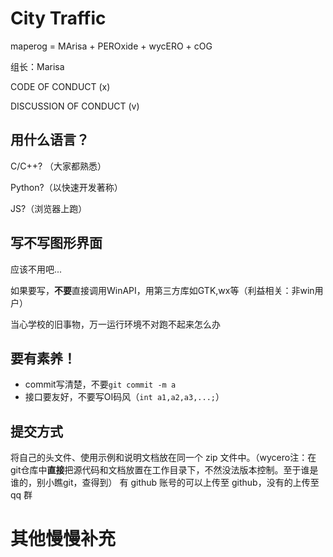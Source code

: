 # City Traffic

maperog = MArisa + PEROxide + wycERO + cOG

组长：Marisa

CODE OF CONDUCT (x)

DISCUSSION OF CONDUCT (v)

## 用什么语言？

C/C++? （大家都熟悉）

Python?（以快速开发著称）

JS?（浏览器上跑）

## 写不写图形界面

应该不用吧...

如果要写，**不要**直接调用WinAPI，用第三方库如GTK,wx等（利益相关：非win用户）

当心学校的旧事物，万一运行环境不对跑不起来怎么办

## 要有素养！

- commit写清楚，不要`git commit -m a`
- 接口要友好，不要写OI码风（`int a1,a2,a3,...;`）

## 提交方式
将自己的头文件、使用示例和说明文档放在同一个 zip 文件中。（wycero注：在git仓库中**直接**把源代码和文档放置在工作目录下，不然没法版本控制。至于谁是谁的，别小瞧git，查得到）
有 github 账号的可以上传至 github，没有的上传至 qq 群
# 其他慢慢补充
